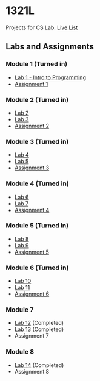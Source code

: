 # 1321L
Projects for CS Lab. [Live List](https://ccse.kennesaw.edu/fye/1321_labs_assignments.php)
## Labs and Assignments
### Module 1 (Turned in)
* [Lab 1 - Intro to Programming](https://ccse.kennesaw.edu/fye/docs/1321/labs/m1/M1%20-%20L1%20-%20Intro%20to%20CS.docx)
* [Assignment 1](https://ccse.kennesaw.edu/fye/docs/1321/labs/m1/v3/M1%20-%20A1%20-%20Pseudocode%20-%20FA19.pdf)
### Module 2 (Turned in)
* [Lab 2](https://ccse.kennesaw.edu/fye/docs/1321/labs/m2/v3/M2%20-%20L2%20-%20TypeSystems%20-%20Version%203.0.docx)
* [Lab 3](https://ccse.kennesaw.edu/fye/docs/1321/labs/m2/M2%20-%20L3%20-%20TypeSystems%20-%20Version%202.0.doc)
* [Assignment 2](https://ccse.kennesaw.edu/fye/docs/1321/labs/m2/v3/M2%20-%20A2%20-%20TypeSystems%20-%20v3.pdf)
### Module 3 (Turned in)
* [Lab 4](https://ccse.kennesaw.edu/fye/docs/1321/labs/m3/M3%20-%20L4%20-%20Selection%20Structures.docx)
* [Lab 5](https://ccse.kennesaw.edu/fye/docs/1321/labs/m3/M3%20-%20L5%20-%20Selection%20Structures%20-%20Corrected.doc)
* [Assignment 3](https://ccse.kennesaw.edu/fye/docs/1321/labs/m3/v3/M3%20-%20A3%20-%20Selection%20Structures%20v3_.pdf)
### Module 4 (Turned in)
* [Lab 6](https://ccse.kennesaw.edu/fye/docs/1321/labs/m4/M4%20-%20L6%20-%20Loop%20Structures.doc)
* [Lab 7](https://ccse.kennesaw.edu/fye/docs/1321/labs/m4/M4%20-%20L7%20-%20Loop%20Structures.doc)
* [Assignment 4](https://ccse.kennesaw.edu/fye/docs/1321/labs/m4/v3/M4%20-%20A4%20-%20Loops_FA19.pdf)
### Module 5 (Turned in)
* [Lab 8](https://ccse.kennesaw.edu/fye/docs/1321/labs/m5/M5%20-%20L8%20-%20Methods%20Version%201.1.doc)
* [Lab 9](https://ccse.kennesaw.edu/fye/docs/1321/labs/m5/M5%20-%20L9%20-%20Methods%20Version%202.1.doc)
* [Assignment 5](https://ccse.kennesaw.edu/fye/docs/1321/labs/m5/v3/M5%20-%20A5%20-%20Methods%20Version%203.0.pdf)
### Module 6 (Turned in)
* [Lab 10](https://ccse.kennesaw.edu/fye/docs/1321/labs/m6/v3/M6%20-%20L10%20-%20Classes%20-%20Version%204.0.docx)
* [Lab 11](https://ccse.kennesaw.edu/fye/docs/1321/labs/m6/v3/M6%20-%20L11%20-%20Classes%20-%20Version%203.0.docx)
* [Assignment 6](https://ccse.kennesaw.edu/fye/docs/1321/labs/m6/v3/M6%20-%20A6%20-%20Classes%20v3.pdf)
### Module 7
* [Lab 12](https://ccse.kennesaw.edu/fye/docs/1321/labs/m7/M7%20-%20L12%20-%20Arrays.doc) (Completed)
* [Lab 13](https://ccse.kennesaw.edu/fye/docs/1321/labs/m7/M7%20-%20L13%20-%20Arrays.doc) (Completed)
* Assignment 7
### Module 8
* [Lab 14](https://ccse.kennesaw.edu/fye/docs/1321/labs/m8/M8%20-%20L14%20-%20Search-Sort.doc)  (Completed)
* Assignment 8
